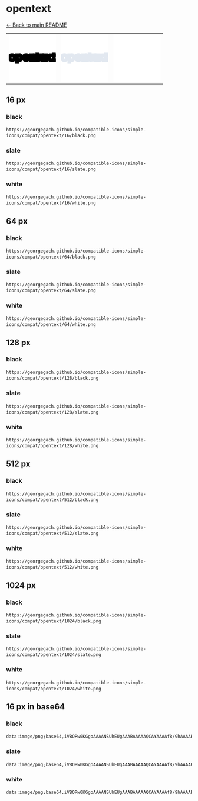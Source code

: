 # opentext

[← Back to main README](../../README.md)

<table><tr>
  <td><img src="./128/black.png" width="128" alt="opentext black icon" /></td>
  <td><img src="./128/slate.png" width="128" alt="opentext slate icon" /></td>
  <td><img src="./128/white.png" width="128" alt="opentext white icon" /></td>
</tr></table>

## 16 px

### black
```
https://georgegach.github.io/compatible-icons/simple-icons/compat/opentext/16/black.png
```

### slate
```
https://georgegach.github.io/compatible-icons/simple-icons/compat/opentext/16/slate.png
```

### white
```
https://georgegach.github.io/compatible-icons/simple-icons/compat/opentext/16/white.png
```

## 64 px

### black
```
https://georgegach.github.io/compatible-icons/simple-icons/compat/opentext/64/black.png
```

### slate
```
https://georgegach.github.io/compatible-icons/simple-icons/compat/opentext/64/slate.png
```

### white
```
https://georgegach.github.io/compatible-icons/simple-icons/compat/opentext/64/white.png
```

## 128 px

### black
```
https://georgegach.github.io/compatible-icons/simple-icons/compat/opentext/128/black.png
```

### slate
```
https://georgegach.github.io/compatible-icons/simple-icons/compat/opentext/128/slate.png
```

### white
```
https://georgegach.github.io/compatible-icons/simple-icons/compat/opentext/128/white.png
```

## 512 px

### black
```
https://georgegach.github.io/compatible-icons/simple-icons/compat/opentext/512/black.png
```

### slate
```
https://georgegach.github.io/compatible-icons/simple-icons/compat/opentext/512/slate.png
```

### white
```
https://georgegach.github.io/compatible-icons/simple-icons/compat/opentext/512/white.png
```

## 1024 px

### black
```
https://georgegach.github.io/compatible-icons/simple-icons/compat/opentext/1024/black.png
```

### slate
```
https://georgegach.github.io/compatible-icons/simple-icons/compat/opentext/1024/slate.png
```

### white
```
https://georgegach.github.io/compatible-icons/simple-icons/compat/opentext/1024/white.png
```

## 16 px in base64

### black
```
data:image/png;base64,iVBORw0KGgoAAAANSUhEUgAAABAAAAAQCAYAAAAf8/9hAAAABmJLR0QA/wD/AP+gvaeTAAAAg0lEQVQ4je3PsQkCURCE4e8ZCCIGKghiamIBNiB2YmYBFmQHJua2IwheoF5y75msIGJ+yf0wDDssyywd7ZOwxwIV5jhhixsmGGKHM+64osYaG8h4oOAV/lEOlT+q0CQ0EfTCawyi3TflJ8tICUuMccQFB6yizSyWnzGP0I/3pnGko3XegqIk/wWFQFcAAAAASUVORK5CYII=
```

### slate
```
data:image/png;base64,iVBORw0KGgoAAAANSUhEUgAAABAAAAAQCAYAAAAf8/9hAAAABmJLR0QA/wD/AP+gvaeTAAAAuElEQVQ4je2QPWoCcRxE3/zWL4wpNCBIDhA8QC4QvImdB8iBvIGNvVexMQiCptjdsNn/WAiilkFI4+vfzDDw4P/RenOYhfxqc3Cmkeq0UKZJlbzLiAHwBGkKscTeG2+RS6F3ow+tv/YJUyC6WCVy5xxvGwlAt83G34JeCEzQBozcAnLAp33ShezrBPVAahB6o6ZveS5i9dOsPjtVY4zqIhHDkxk5qov45dmZWpZ3sl6SSXc/9cEfOAJduUi+Ff3sMQAAAABJRU5ErkJggg==
```

### white
```
data:image/png;base64,iVBORw0KGgoAAAANSUhEUgAAABAAAAAQCAYAAAAf8/9hAAAABmJLR0QA/wD/AP+gvaeTAAAAi0lEQVQ4je3PPQ4BYRDG8d+rEJ8FEoloNQ7gAuImOgdwIDfQ6F1HIkHBNnY0r0Rk+23230xm5pl5ZmionxQRO8xxxwxHbHDFGH1sccINFxRYYZ0iosQLvdzo/BjE16jC/IFBioh3FrZyLNCtGIq/WomUImKBEQ44Y49lvmqaxc+cD9HO703ykoba+QAphCYmpMkfQQAAAABJRU5ErkJggg==
```

